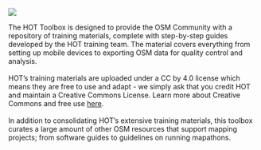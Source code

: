 
![](/images/toolbox_overview.PNG)

The HOT Toolbox is designed to provide the OSM Community with a repository of training materials, complete with step-by-step guides developed by the HOT training team. The material covers everything from setting up mobile devices to exporting OSM data for quality control and analysis.
<br><br>
HOT’s training materials are uploaded under a CC by 4.0 license which means they are free to use and adapt - we simply ask that you credit HOT and maintain a Creative Commons License. Learn more about Creative Commons and free use [here](https://creativecommons.org/licenses/by/4.0/).
<br><br>
In addition to consolidating HOT’s extensive training materials, this toolbox curates a large amount of other OSM resources that support mapping projects; from software guides to guidelines on running mapathons.
